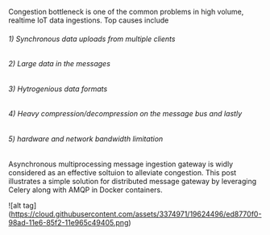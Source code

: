 Congestion bottleneck is one of the common problems in high volume, realtime IoT data ingestions. Top causes include 

###### 1) Synchronous data uploads from multiple clients 
###### 2) Large data in the messages 
###### 3) Hytrogenious data formats 
###### 4) Heavy compression/decompression on the message bus and lastly 
###### 5) hardware and network bandwidth limitation 

Asynchronous multiprocessing message ingestion gateway is widly considered as an effective soltuion to alleviate congestion. This post illustrates a simple solution for distributed message gateway by leveraging Celery along with AMQP in Docker containers. 

![alt tag] (https://cloud.githubusercontent.com/assets/3374971/19624496/ed8770f0-98ad-11e6-85f2-11e965c49405.png)

